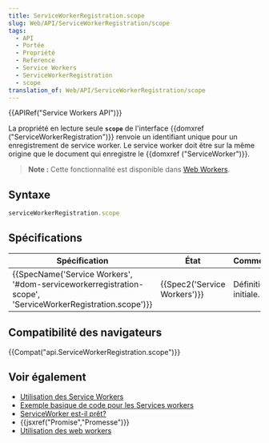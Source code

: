 ```yaml
---
title: ServiceWorkerRegistration.scope
slug: Web/API/ServiceWorkerRegistration/scope
tags:
  - API
  - Portée
  - Propriété
  - Reference
  - Service Workers
  - ServiceWorkerRegistration
  - scope
translation_of: Web/API/ServiceWorkerRegistration/scope
---
```

{{APIRef("Service Workers API")}}

La propriété en lecture seule **`scope`** de l'interface {{domxref ("ServiceWorkerRegistration")}} renvoie un identifiant unique pour un enregistrement de service worker. Le service worker doit être sur la même origine que le document qui enregistre le {{domxref ("ServiceWorker")}}.

> **Note :** Cette fonctionnalité est disponible dans [Web Workers](/en-US/docs/Web/API/Web_Workers_API).

## Syntaxe

```js
serviceWorkerRegistration.scope
```

## Spécifications

| Spécification                                                                                                                                | État                                 | Commentaire          |
| -------------------------------------------------------------------------------------------------------------------------------------------- | ------------------------------------ | -------------------- |
| {{SpecName('Service Workers', '#dom-serviceworkerregistration-scope', 'ServiceWorkerRegistration.scope')}} | {{Spec2('Service Workers')}} | Définition initiale. |

## Compatibilité des navigateurs

{{Compat("api.ServiceWorkerRegistration.scope")}}

## Voir également

- [Utilisation des Service Workers](/en-US/docs/Web/API/Service_Worker_API/Using_Service_Workers)
- [Exemple basique de code pour les Services workers](https://github.com/mdn/sw-test)
- [ServiceWorker est-il prêt?](https://jakearchibald.github.io/isserviceworkerready/)
- {{jsxref("Promise","Promesse")}}
- [Utilisation des web workers](/en-US/docs/Web/API/Web_Workers_API/Using_web_workers)
